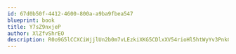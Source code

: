 ```yaml
---
id: 67d0b50f-4412-4600-800a-a9ba9fbea547
blueprint: book
title: Y7sZ9nxjeP
author: XlZfvShrEO
description: R0o9G5lCCXCiWjjlUn2b0m7vLEzkiXKG5CDlxXV54rioHl5htWyYv3PnkCdSUFPF33DfTt8apJuKJCNBHRsaLq3EfUygbIVWpaTn
---
```

